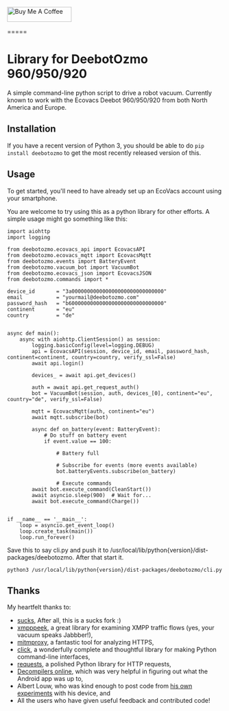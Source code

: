 <a href="https://www.buymeacoffee.com/4nd3rs" target="_blank"><img src="https://cdn.buymeacoffee.com/buttons/default-black.png" width="150px" height="35px" alt="Buy Me A Coffee" style="height: 35px !important;width: 150px !important;" ></a>

=====
# Library for DeebotOzmo 960/950/920

A simple command-line python script to drive a robot vacuum. Currently
known to work with the Ecovacs Deebot 960/950/920 from both North America and Europe.

## Installation

If you have a recent version of Python 3, you should be able to
do `pip install deebotozmo` to get the most recently released version of
this.

## Usage

To get started, you'll need to have already set up an EcoVacs account
using your smartphone.

You are welcome to try using this as a python library for other efforts.
A simple usage might go something like this:

```import asyncio
import aiohttp
import logging

from deebotozmo.ecovacs_api import EcovacsAPI
from deebotozmo.ecovacs_mqtt import EcovacsMqtt
from deebotozmo.events import BatteryEvent
from deebotozmo.vacuum_bot import VacuumBot
from deebotozmo.ecovacs_json import EcovacsJSON
from deebotozmo.commands import *

device_id 		= "3a000000000000000000000000000000"
email			= "yourmail@deebotozmo.com"
password_hash 	= "b6000000000000000000000000000000"
continent		= "eu"
country			= "de"


async def main():
	async with aiohttp.ClientSession() as session:
		logging.basicConfig(level=logging.DEBUG)
		api = EcovacsAPI(session, device_id, email, password_hash, continent=continent, country=country, verify_ssl=False)
		await api.login()

		devices_ = await api.get_devices()

		auth = await api.get_request_auth()
		bot = VacuumBot(session, auth, devices_[0], continent="eu", country="de", verify_ssl=False)

		mqtt = EcovacsMqtt(auth, continent="eu")
		await mqtt.subscribe(bot)

		async def on_battery(event: BatteryEvent):
			# Do stuff on battery event
			if event.value == 100:

				# Battery full

				# Subscribe for events (more events available)
				bot.batteryEvents.subscribe(on_battery)

				# Execute commands
		await bot.execute_command(CleanStart())
		await asyncio.sleep(900)  # Wait for...
		await bot.execute_command(Charge())


if __name__ == '__main__':
	loop = asyncio.get_event_loop()
	loop.create_task(main())
	loop.run_forever()
```

Save this to say cli.py and push it to /usr/local/lib/python{version}/dist-packages/deebotozmo.
After that start it.

```
python3 /usr/local/lib/python{version}/dist-packages/deebotozmo/cli.py
```

## Thanks

My heartfelt thanks to:

* [sucks](https://github.com/wpietri/sucks),
After all, this is a sucks fork :)
* [xmpppeek](https://www.beneaththewaves.net/Software/XMPPPeek.html),
a great library for examining XMPP traffic flows (yes, your vacuum
speaks Jabbber!),
* [mitmproxy](https://mitmproxy.org/), a fantastic tool for analyzing HTTPS,
* [click](http://click.pocoo.org/), a wonderfully complete and thoughtful
library for making Python command-line interfaces,
* [requests](http://docs.python-requests.org/en/master/), a polished Python
library for HTTP requests,
* [Decompilers online](http://www.javadecompilers.com/apk), which was
very helpful in figuring out what the Android app was up to,
* Albert Louw, who was kind enough to post code from [his own
experiments](https://community.smartthings.com/t/ecovacs-deebot-n79/93410/33)
with his device, and
* All the users who have given useful feedback and contributed code!
